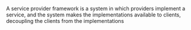  A service provider framework is a system in which providers implement a service, and the system makes the implementations available to clients, decoupling the clients from the implementations